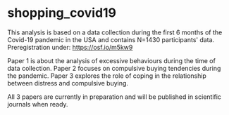 # shopping_covid19

This analysis is based on a data collection during the first 6 months of the Covid-19 pandemic in the USA and contains N=1430 participants' data. 
Preregistration under: https://osf.io/m5kw9

Paper 1 is about the analysis of excessive behaviours during the time of data collection. 
Paper 2 focuses on compulsive buying tendencies during the pandemic. 
Paper 3 explores the role of coping in the relationship between distress and compulsive buying. 

All 3 papers are currently in preparation and will be published in scientific journals when ready. 